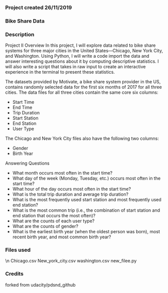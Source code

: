 ### Project created 26/11/2019

### Bike Share Data

### Description
Project II
Overview
In this project, I will explore data related to bike share systems for three major cities in the United States—Chicago, New York City, and Washington. Using Python,
I will write a code import the data and answer interesting questions about it by computing descriptive statistics. I will also write a script that takes in raw input to create an interactive experience in the terminal to present these statistics.

The datasets provided by Motivate, a bike share system provider in the US, contains randomly selected data for the first six months of 2017 for all three cities. The data files for all three cities contain the same core six columns:
- Start Time 
- End Time 
- Trip Duration 
- Start Station 
- End Station 
- User Type 

The Chicago and New York City files also have the following two columns:

- Gender
- Birth Year

Answering Questions
- What month occurs most often in the start time?
- What day of the week (Monday, Tuesday, etc.) occurs most often in the start time? 
- What hour of the day occurs most often in the start time?
- What is the total trip duration and average trip duration?
- What is the most frequently used start station and most frequently used end station?
- What is the most common trip (i.e., the combination of start station and end station that occurs the most often)?
- What are the counts of each user type?
- What are the counts of gender?
- What is the earliest birth year (when the oldest person was born), most recent birth year, and most common birth year?

### Files used
\n Chicago.csv
New_york_city.csv
washington.csv
new_filee.py

### Credits
forked from udacity/pdsnd_github

